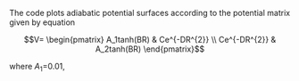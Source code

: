 The code plots adiabatic potential surfaces according to the potential matrix given by equation 
```math
V= \begin{pmatrix}
  A_1tanh(BR) & Ce^{-DR^{2}} \\
  Ce^{-DR^{2}} & A_2tanh(BR)
\end{pmatrix}
```
where $A_1$=0.01, 
